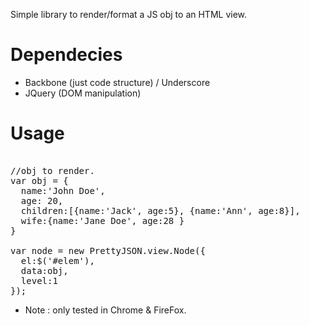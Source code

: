 Simple library to render/format a JS obj to an HTML view.


Dependecies
== 
* Backbone (just code structure) / Underscore 
* JQuery (DOM manipulation)

Usage
==
<pre>

//obj to render.
var obj = {
  name:'John Doe',
  age: 20,
  children:[{name:'Jack', age:5}, {name:'Ann', age:8}],
  wife:{name:'Jane Doe', age:28 }
}

var node = new PrettyJSON.view.Node({
  el:$('#elem'),
  data:obj,
  level:1
});
</pre>

* Note : only tested in Chrome & FireFox.
